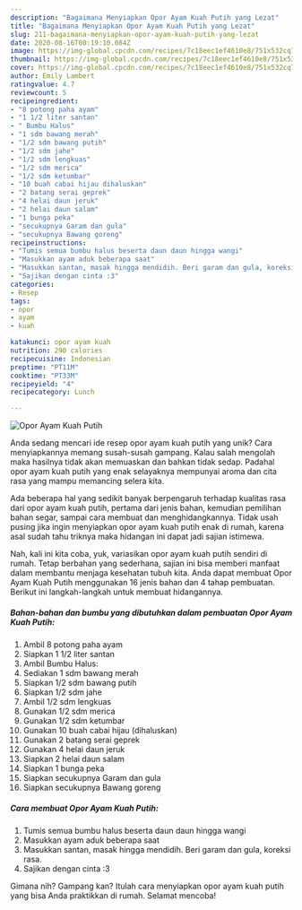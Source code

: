 ```yaml
---
description: "Bagaimana Menyiapkan Opor Ayam Kuah Putih yang Lezat"
title: "Bagaimana Menyiapkan Opor Ayam Kuah Putih yang Lezat"
slug: 211-bagaimana-menyiapkan-opor-ayam-kuah-putih-yang-lezat
date: 2020-08-16T00:19:10.084Z
image: https://img-global.cpcdn.com/recipes/7c18eec1ef4610e8/751x532cq70/opor-ayam-kuah-putih-foto-resep-utama.jpg
thumbnail: https://img-global.cpcdn.com/recipes/7c18eec1ef4610e8/751x532cq70/opor-ayam-kuah-putih-foto-resep-utama.jpg
cover: https://img-global.cpcdn.com/recipes/7c18eec1ef4610e8/751x532cq70/opor-ayam-kuah-putih-foto-resep-utama.jpg
author: Emily Lambert
ratingvalue: 4.7
reviewcount: 5
recipeingredient:
- "8 potong paha ayam"
- "1 1/2 liter santan"
- " Bumbu Halus"
- "1 sdm bawang merah"
- "1/2 sdm bawang putih"
- "1/2 sdm jahe"
- "1/2 sdm lengkuas"
- "1/2 sdm merica"
- "1/2 sdm ketumbar"
- "10 buah cabai hijau dihaluskan"
- "2 batang serai geprek"
- "4 helai daun jeruk"
- "2 helai daun salam"
- "1 bunga peka"
- "secukupnya Garam dan gula"
- "secukupnya Bawang goreng"
recipeinstructions:
- "Tumis semua bumbu halus beserta daun daun hingga wangi"
- "Masukkan ayam aduk beberapa saat"
- "Masukkan santan, masak hingga mendidih. Beri garam dan gula, koreksi rasa."
- "Sajikan dengan cinta :3"
categories:
- Resep
tags:
- opor
- ayam
- kuah

katakunci: opor ayam kuah 
nutrition: 290 calories
recipecuisine: Indonesian
preptime: "PT11M"
cooktime: "PT33M"
recipeyield: "4"
recipecategory: Lunch

---
```



![Opor Ayam Kuah Putih](https://img-global.cpcdn.com/recipes/7c18eec1ef4610e8/751x532cq70/opor-ayam-kuah-putih-foto-resep-utama.jpg)

Anda sedang mencari ide resep opor ayam kuah putih yang unik? Cara menyiapkannya memang susah-susah gampang. Kalau salah mengolah maka hasilnya tidak akan memuaskan dan bahkan tidak sedap. Padahal opor ayam kuah putih yang enak selayaknya mempunyai aroma dan cita rasa yang mampu memancing selera kita.

Ada beberapa hal yang sedikit banyak berpengaruh terhadap kualitas rasa dari opor ayam kuah putih, pertama dari jenis bahan, kemudian pemilihan bahan segar, sampai cara membuat dan menghidangkannya. Tidak usah pusing jika ingin menyiapkan opor ayam kuah putih enak di rumah, karena asal sudah tahu triknya maka hidangan ini dapat jadi sajian istimewa.




Nah, kali ini kita coba, yuk, variasikan opor ayam kuah putih sendiri di rumah. Tetap berbahan yang sederhana, sajian ini bisa memberi manfaat dalam membantu menjaga kesehatan tubuh kita. Anda dapat membuat Opor Ayam Kuah Putih menggunakan 16 jenis bahan dan 4 tahap pembuatan. Berikut ini langkah-langkah untuk membuat hidangannya.

<!--inarticleads1-->

##### Bahan-bahan dan bumbu yang dibutuhkan dalam pembuatan Opor Ayam Kuah Putih:

1. Ambil 8 potong paha ayam
1. Siapkan 1 1/2 liter santan
1. Ambil  Bumbu Halus:
1. Sediakan 1 sdm bawang merah
1. Siapkan 1/2 sdm bawang putih
1. Siapkan 1/2 sdm jahe
1. Ambil 1/2 sdm lengkuas
1. Gunakan 1/2 sdm merica
1. Gunakan 1/2 sdm ketumbar
1. Gunakan 10 buah cabai hijau (dihaluskan)
1. Gunakan 2 batang serai geprek
1. Gunakan 4 helai daun jeruk
1. Siapkan 2 helai daun salam
1. Siapkan 1 bunga peka
1. Siapkan secukupnya Garam dan gula
1. Siapkan secukupnya Bawang goreng




<!--inarticleads2-->

##### Cara membuat Opor Ayam Kuah Putih:

1. Tumis semua bumbu halus beserta daun daun hingga wangi
1. Masukkan ayam aduk beberapa saat
1. Masukkan santan, masak hingga mendidih. Beri garam dan gula, koreksi rasa.
1. Sajikan dengan cinta :3




Gimana nih? Gampang kan? Itulah cara menyiapkan opor ayam kuah putih yang bisa Anda praktikkan di rumah. Selamat mencoba!
